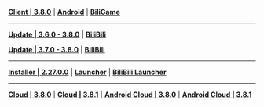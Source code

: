 **[Client | 3.8.0](https://autopatchcnws.yuanshen.com/client_app/download/pc_zip/20230625120029_C0NLGkC0fxSaNKnu/YuanShen_3.8.0.zip)** | **[Android](https://autopatchcnws.yuanshen.com/client_app/download/Android/20230625152748_Ih7bdShLfP9DkxVD/mihoyo/yuanshen_3.8.0.apk)** | **[BiliGame](https://pkg.biligame.com/games/ys_3.8.0_15672274_15939604_20230626_020819_f082c.apk)**

---

**[Update | 3.6.0 - 3.8.0](https://autopatchcnws.yuanshen.com/client_app/update/hk4e_cn/18/game_3.6.0_3.8.0_hdiff_d6T4UvgOmZAF8Dti.zip)** | **[BiliBili](https://autopatchcnws.yuanshen.com/client_app/update/hk4e_cn/17/game_3.6.0_3.8.0_hdiff_WJIkwp7AdYjZ2hgP.zip)**

**[Update | 3.7.0 - 3.8.0](https://autopatchcnws.yuanshen.com/client_app/update/hk4e_cn/18/game_3.7.0_3.8.0_hdiff_9NyUn6a8I2Og7eVD.zip)** | **[BiliBili](https://autopatchcnws.yuanshen.com/client_app/update/hk4e_cn/17/game_3.7.0_3.8.0_hdiff_qnDvEGhOC1purdcW.zip)**

---

**[Installer | 2.27.0.0](https://autopatchcnws.yuanshen.com/client_app/download/launcher/20230625145853_3mVP4q9cR5z7F88A/mihoyo/yuanshen_setup_20230619213504.exe)** | **[Launcher](https://autopatchcnws.yuanshen.com/client_app/update/hk4e_cn/18/update_20230620151200_600b4a94fpCHyZsd.zip)** | **[BiliBili Launcher](https://autopatchcnws.yuanshen.com/client_app/update/hk4e_cn/17/update_20230620152631_600b4a94zNTtECDr.zip)**

---

**[Cloud | 3.8.0](https://autopatchcnws.yuanshen.com/client_app/download/cloudgame/pc/20230627163741_BwIybESbEyKTxDZA/mihoyo/yscloud_3.8.0.exe)** | **[Cloud | 3.8.1](https://cloudgame-static.mihoyo.com/app/pc/GenshinImpactCloudGame_3.8.1.835_release_prod_setup_20230619202210_mihoyo.exe)** | **[Android Cloud | 3.8.0](https://autopatchcnws.yuanshen.com/client_app/download/cloudgame/android/20230627163703_efPSmmGBhvEM1ZbS/mihoyo/yscloud_3.8.0.apk)** | **[Android Cloud | 3.8.1](https://autopatchcn.yuanshen.com/client_app/download/cloudgame/android/20230627162955_fmUJRhtQiK1gJNO0/mihoyo/yscloud_3.8.1.apk)**
